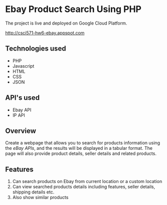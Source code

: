 # Ebay Product Search Using PHP

The project is live and deployed on Google Cloud Platform. 

http://csci571-hw6-ebay.appspot.com

## Technologies used

- PHP
- Javascript
- HTML
- CSS
- JSON

## API's used

- Ebay API
- IP API

## Overview

Create a webpage that allows you to search for products information using the *eBay APIs*, and the results will be displayed in a tabular format. The page will also provide product details, seller details and related products. 

## Features

1. Can search products on Ebay from current location or a custom location
2. Can view searched products details including features, seller details, shipping details etc.
3. Also show similar products